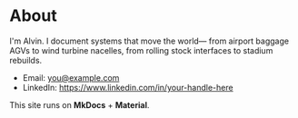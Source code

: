 # About

I'm Alvin. I document systems that move the world—
from airport baggage AGVs to wind turbine nacelles,
from rolling stock interfaces to stadium rebuilds.

- Email: <you@example.com>
- LinkedIn: <https://www.linkedin.com/in/your-handle-here>

This site runs on **MkDocs** + **Material**.